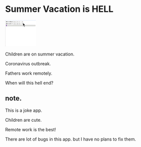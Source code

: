 # Summer Vacation is HELL

![](./assets/a.gif)

Children are on summer vacation.

Coronavirus outbreak.

Fathers work remotely.

When will this hell end?

## note.

This is a joke app.

Children are cute.

Remote work is the best!

There are lot of bugs in this app. but I have no plans to fix them.
